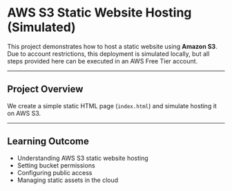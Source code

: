 # AWS S3 Static Website Hosting (Simulated)

This project demonstrates how to host a static website using **Amazon S3**.  
Due to account restrictions, this deployment is simulated locally, but all steps provided here can be executed in an AWS Free Tier account.

---

## Project Overview
We create a simple static HTML page (`index.html`) and simulate hosting it on AWS S3.

---

## Learning Outcome
- Understanding AWS S3 static website hosting
- Setting bucket permissions
- Configuring public access
- Managing static assets in the cloud
